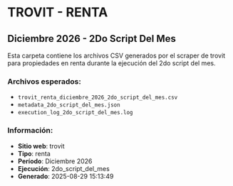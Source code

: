 # TROVIT - RENTA
## Diciembre 2026 - 2Do Script Del Mes

Esta carpeta contiene los archivos CSV generados por el scraper de trovit 
para propiedades en renta durante la ejecución del 2do script del mes.

### Archivos esperados:
- `trovit_renta_diciembre_2026_2do_script_del_mes.csv`
- `metadata_2do_script_del_mes.json`
- `execution_log_2do_script_del_mes.log`

### Información:
- **Sitio web**: trovit
- **Tipo**: renta
- **Período**: Diciembre 2026
- **Ejecución**: 2do_script_del_mes
- **Generado**: 2025-08-29 15:13:49
